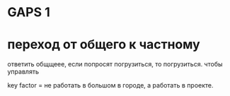 # GAPS 1

# переход от общего к частному
ответить общщеее, если попросят погрузиться, то погрузиться. чтобы управлять







key factor = не работать в большом в городе, а работать в проекте.



